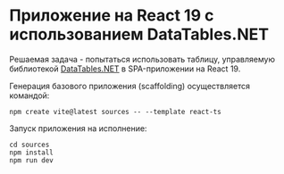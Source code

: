 # Приложение на React 19 с использованием DataTables.NET

Решаемая задача - попытаться использовать таблицу, управляемую библиотекой [DataTables.NET](https://datatables.net/) в SPA-приложении на React 19.

Генерация базового приложения (scaffolding) осуществляется командой:

```shell
npm create vite@latest sources -- --template react-ts
```

Запуск приложения на исполнение:

```shell
cd sources
npm install
npm run dev
```
